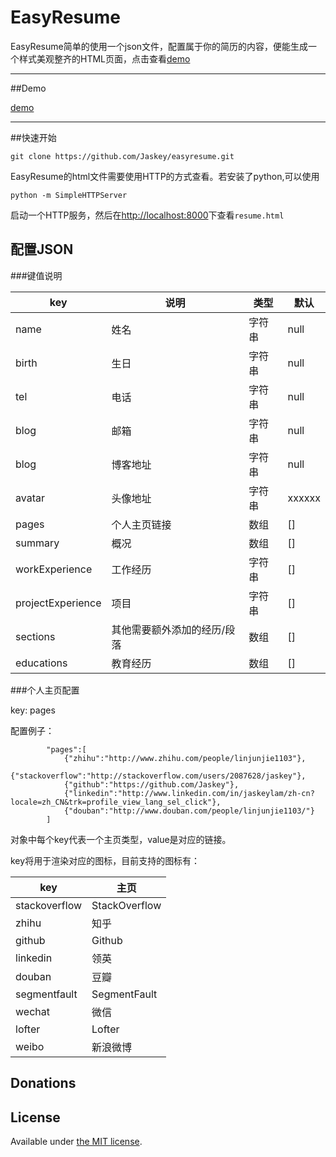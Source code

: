 # EasyResume

EasyResume简单的使用一个json文件，配置属于你的简历的内容，便能生成一个样式美观整齐的HTML页面，点击查看[demo](http://jaskey.github.io/resume/resume.html "例子")

------------
##Demo

[demo](http://jaskey.github.io/resume/resume.html "例子")

--------------
##快速开始

```
git clone https://github.com/Jaskey/easyresume.git
```

EasyResume的html文件需要使用HTTP的方式查看。若安装了python,可以使用

```
python -m SimpleHTTPServer
```
启动一个HTTP服务，然后在[http://localhost:8000](http://localhost:8000)下查看`resume.html`


## 配置JSON


###键值说明

key | 说明 | 类型 | 默认
------------- | -------------| -------------| -----------
name | 姓名 | 字符串 | null
birth | 生日 | 字符串 | null
tel| 电话 | 字符串 | null
blog|邮箱 | 字符串 | null
blog|博客地址 | 字符串 | null
avatar|头像地址 | 字符串 | xxxxxx
pages|个人主页链接 | 数组 | []
summary|概况 | 数组 | []
workExperience| 工作经历| 字符串 | []
projectExperience| 项目 | 字符串 | []
sections|其他需要额外添加的经历/段落 | 数组 | []
educations|教育经历 | 数组 | []


###个人主页配置

key: pages

配置例子：

       		"pages":[
				{"zhihu":"http://www.zhihu.com/people/linjunjie1103"},
				{"stackoverflow":"http://stackoverflow.com/users/2087628/jaskey"},
				{"github":"https://github.com/Jaskey"},
				{"linkedin":"http://www.linkedin.com/in/jaskeylam/zh-cn?locale=zh_CN&trk=profile_view_lang_sel_click"},
				{"douban":"http://www.douban.com/people/linjunjie1103/"}
			]

对象中每个key代表一个主页类型，value是对应的链接。

key将用于渲染对应的图标，目前支持的图标有：

key | 主页
-------|-----------
stackoverflow| StackOverflow
zhihu| 知乎
github| Github
linkedin| 领英
douban| 豆瓣
segmentfault| SegmentFault
wechat| 微信
lofter| Lofter
weibo| 新浪微博

## Donations



## License
Available under [the MIT license](http://mths.be/mit).